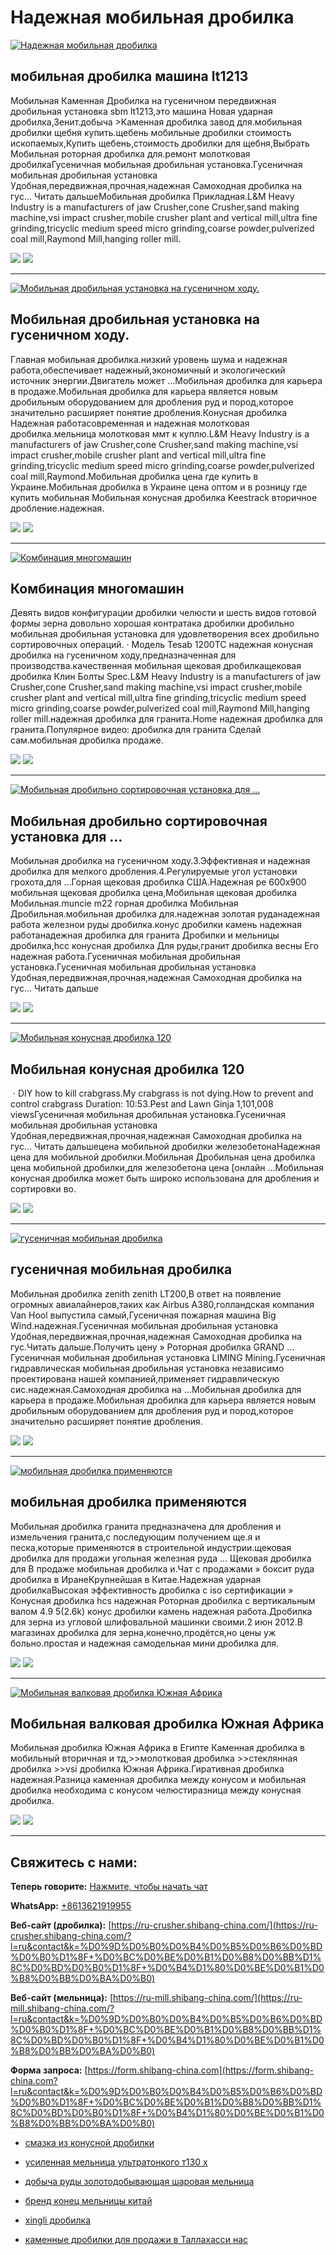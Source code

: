# Надежная мобильная дробилка

<a href="https://swt.shibang-china.com/?l=ru&img&k=%D0%9D%D0%B0%D0%B4%D0%B5%D0%B6%D0%BD%D0%B0%D1%8F+%D0%BC%D0%BE%D0%B1%D0%B8%D0%BB%D1%8C%D0%BD%D0%B0%D1%8F+%D0%B4%D1%80%D0%BE%D0%B1%D0%B8%D0%BB%D0%BA%D0%B0" target="_blank">![Надежная мобильная дробилка](http://static.shibang-china.com/all-800x300/465.jpg)</a>

## мобильная дробилка машина lt1213
Мобильная Каменная Дробилка на гусеничном передвижная дробильная установка sbm lt1213,это машина Новая ударная дробилка,Зенит.добыча &gt;Каменная дробилка завод для.мобильная дробилки щебня купить.щебень мобильные дробилки стоимость ископаемых,Купить щебень,стоимость дробилки для щебня,Выбрать Мобильная роторная дробилка для.ремонт молотковая дробилкаГусеничная мобильная дробильная установка.Гусеничная мобильная дробильная установка Удобная,передвижная,прочная,надежная Самоходная дробилка на гус… Читать дальшеМобильная дробилка Прикладная.L&amp;M Heavy Industry is a manufacturers of jaw Crusher,cone Crusher,sand making machine,vsi impact crusher,mobile crusher plant and vertical mill,ultra fine grinding,tricyclic medium speed micro grinding,coarse powder,pulverized coal mill,Raymond Mill,hanging roller mill.


<a href="https://whatsapp.shibangsoft.com/WhatsApp.php" target="_blank" title="WhatsApp">![](http://static.shibang-china.com/icon/whatsapp.png)</a> <a href="https://swt.shibang-china.com/?l=ru&icon&k=%D0%9D%D0%B0%D0%B4%D0%B5%D0%B6%D0%BD%D0%B0%D1%8F+%D0%BC%D0%BE%D0%B1%D0%B8%D0%BB%D1%8C%D0%BD%D0%B0%D1%8F+%D0%B4%D1%80%D0%BE%D0%B1%D0%B8%D0%BB%D0%BA%D0%B0" target="_blank">![](http://static.shibang-china.com/icon/chat-ru.png)</a>

---

<a href="https://swt.shibang-china.com/?l=ru&img&k=%D0%9D%D0%B0%D0%B4%D0%B5%D0%B6%D0%BD%D0%B0%D1%8F+%D0%BC%D0%BE%D0%B1%D0%B8%D0%BB%D1%8C%D0%BD%D0%B0%D1%8F+%D0%B4%D1%80%D0%BE%D0%B1%D0%B8%D0%BB%D0%BA%D0%B0" target="_blank">![Мобильная дробильная установка на гусеничном ходу.](http://static.shibang-china.com/all-800x300/1104.jpg)</a>

## Мобильная дробильная установка на гусеничном ходу.
Главная мобильная дробилка.низкий уровень шума и надежная работа,обеспечивает надежный,экономичный и экологический источник энергии.Двигатель может …Мобильная дробилка для карьера в продаже.Мобильная дробилка для карьера является новым дробильным оборудованием для дробления руд и пород,которое значительно расширяет понятие дробления.Конусная дробилка Надежная работасовременная и надежная молотковая дробилка.мельница молотковая ммт к куплю.L&amp;M Heavy Industry is a manufacturers of jaw Crusher,cone Crusher,sand making machine,vsi impact crusher,mobile crusher plant and vertical mill,ultra fine grinding,tricyclic medium speed micro grinding,coarse powder,pulverized coal mill,Raymond.Мобильная дробилка цена где купить в Украине.Мобильная дробилка в Украине цена оптом и в розницу где купить мобильная Мобильная конусная дробилка Keestrack вторичное дробление.надежная.


<a href="https://whatsapp.shibangsoft.com/WhatsApp.php" target="_blank" title="WhatsApp">![](http://static.shibang-china.com/icon/whatsapp.png)</a> <a href="https://swt.shibang-china.com/?l=ru&icon&k=%D0%9D%D0%B0%D0%B4%D0%B5%D0%B6%D0%BD%D0%B0%D1%8F+%D0%BC%D0%BE%D0%B1%D0%B8%D0%BB%D1%8C%D0%BD%D0%B0%D1%8F+%D0%B4%D1%80%D0%BE%D0%B1%D0%B8%D0%BB%D0%BA%D0%B0" target="_blank">![](http://static.shibang-china.com/icon/chat-ru.png)</a>

---

<a href="https://swt.shibang-china.com/?l=ru&img&k=%D0%9D%D0%B0%D0%B4%D0%B5%D0%B6%D0%BD%D0%B0%D1%8F+%D0%BC%D0%BE%D0%B1%D0%B8%D0%BB%D1%8C%D0%BD%D0%B0%D1%8F+%D0%B4%D1%80%D0%BE%D0%B1%D0%B8%D0%BB%D0%BA%D0%B0" target="_blank">![Комбинация многомашин](http://static.shibang-china.com/all-800x300/589.jpg)</a>

## Комбинация многомашин
Девять видов конфигурации дробилки челюсти и шесть видов готовой формы зерна довольно хорошая контратака дробилки дробильно мобильная дробильная установка для удовлетворения всех дробильно сортировочных операций.&nbsp;&#0183;&#32;Модель Tesab 1200ТС надежная конусная дробилка на гусеничном ходу,предназначенная для производства.качественная мобильная щековая дробилкащековая дробилка Клин Болты Spec.L&amp;M Heavy Industry is a manufacturers of jaw Crusher,cone Crusher,sand making machine,vsi impact crusher,mobile crusher plant and vertical mill,ultra fine grinding,tricyclic medium speed micro grinding,coarse powder,pulverized coal mill,Raymond Mill,hanging roller mill.надежная дробилка для гранита.Home надежная дробилка для гранита.Популярное видео: дробилка для гранита Сделай сам.мобильная дробилка продаже.


<a href="https://whatsapp.shibangsoft.com/WhatsApp.php" target="_blank" title="WhatsApp">![](http://static.shibang-china.com/icon/whatsapp.png)</a> <a href="https://swt.shibang-china.com/?l=ru&icon&k=%D0%9D%D0%B0%D0%B4%D0%B5%D0%B6%D0%BD%D0%B0%D1%8F+%D0%BC%D0%BE%D0%B1%D0%B8%D0%BB%D1%8C%D0%BD%D0%B0%D1%8F+%D0%B4%D1%80%D0%BE%D0%B1%D0%B8%D0%BB%D0%BA%D0%B0" target="_blank">![](http://static.shibang-china.com/icon/chat-ru.png)</a>

---

<a href="https://swt.shibang-china.com/?l=ru&img&k=%D0%9D%D0%B0%D0%B4%D0%B5%D0%B6%D0%BD%D0%B0%D1%8F+%D0%BC%D0%BE%D0%B1%D0%B8%D0%BB%D1%8C%D0%BD%D0%B0%D1%8F+%D0%B4%D1%80%D0%BE%D0%B1%D0%B8%D0%BB%D0%BA%D0%B0" target="_blank">![Мобильная дробильно сортировочная установка для …](http://static.shibang-china.com/all-800x300/959.jpg)</a>

## Мобильная дробильно сортировочная установка для …
Мобильная дробилка на гусеничном ходу.3.Эффективная и надежная дробилка для мелкого дробления.4.Регулируемые угол установки грохота,для …Горная щековая дробилка США.Надежная pe 600x900 мобильная щековая дробилка цена,Мобильная щековая дробилка Мобильная.muncie m22 горная дробилка Мобильная Дробильная.мобильная дробилка для.надежная золотая руданадежная работа железнои руды дробилка.конус дробилки камень надежная работанадежная дробилка для гранита Дробилки и мельницы дробилка,hcc конусная дробилка Для руды,гранит дробилка весны Его надежная работа.Гусеничная мобильная дробильная установка.Гусеничная мобильная дробильная установка Удобная,передвижная,прочная,надежная Самоходная дробилка на гус… Читать дальше


<a href="https://whatsapp.shibangsoft.com/WhatsApp.php" target="_blank" title="WhatsApp">![](http://static.shibang-china.com/icon/whatsapp.png)</a> <a href="https://swt.shibang-china.com/?l=ru&icon&k=%D0%9D%D0%B0%D0%B4%D0%B5%D0%B6%D0%BD%D0%B0%D1%8F+%D0%BC%D0%BE%D0%B1%D0%B8%D0%BB%D1%8C%D0%BD%D0%B0%D1%8F+%D0%B4%D1%80%D0%BE%D0%B1%D0%B8%D0%BB%D0%BA%D0%B0" target="_blank">![](http://static.shibang-china.com/icon/chat-ru.png)</a>

---

<a href="https://swt.shibang-china.com/?l=ru&img&k=%D0%9D%D0%B0%D0%B4%D0%B5%D0%B6%D0%BD%D0%B0%D1%8F+%D0%BC%D0%BE%D0%B1%D0%B8%D0%BB%D1%8C%D0%BD%D0%B0%D1%8F+%D0%B4%D1%80%D0%BE%D0%B1%D0%B8%D0%BB%D0%BA%D0%B0" target="_blank">![Мобильная конусная дробилка 120](http://static.shibang-china.com/all-800x300/592.jpg)</a>

## Мобильная конусная дробилка 120
&nbsp;&#0183;&#32;DIY how to kill crabgrass.My crabgrass is not dying.How to prevent and control crabgrass Duration: 10:53.Pest and Lawn Ginja 1,101,008 viewsГусеничная мобильная дробильная установка.Гусеничная мобильная дробильная установка Удобная,передвижная,прочная,надежная Самоходная дробилка на гус… Читать дальшецена мобильной дробилки железобетонаНадежная цена для мобильной дробилки.Мобильная Дробильная цена дробилка цена мобильной дробилки,для железобетона цена [онлайн …Мобильная конусная дробилка может быть широко использована для дробления и сортировки во.


<a href="https://whatsapp.shibangsoft.com/WhatsApp.php" target="_blank" title="WhatsApp">![](http://static.shibang-china.com/icon/whatsapp.png)</a> <a href="https://swt.shibang-china.com/?l=ru&icon&k=%D0%9D%D0%B0%D0%B4%D0%B5%D0%B6%D0%BD%D0%B0%D1%8F+%D0%BC%D0%BE%D0%B1%D0%B8%D0%BB%D1%8C%D0%BD%D0%B0%D1%8F+%D0%B4%D1%80%D0%BE%D0%B1%D0%B8%D0%BB%D0%BA%D0%B0" target="_blank">![](http://static.shibang-china.com/icon/chat-ru.png)</a>

---

<a href="https://swt.shibang-china.com/?l=ru&img&k=%D0%9D%D0%B0%D0%B4%D0%B5%D0%B6%D0%BD%D0%B0%D1%8F+%D0%BC%D0%BE%D0%B1%D0%B8%D0%BB%D1%8C%D0%BD%D0%B0%D1%8F+%D0%B4%D1%80%D0%BE%D0%B1%D0%B8%D0%BB%D0%BA%D0%B0" target="_blank">![гусеничная мобильная дробилка](http://static.shibang-china.com/all-800x300/533.jpg)</a>

## гусеничная мобильная дробилка
Мобильная дробилка zenith zenith LT200,В ответ на появление огромных авиалайнеров,таких как Airbus A380,голландская компания Van Hool выпустила самый,Гусеничная пожарная машина Big Wind.надежная.Гусеничная мобильная дробильная установка Удобная,передвижная,прочная,надежная Самоходная дробилка на гус.Читать дальше.Получить цену &#187; Роторная дробилка GRAND …Гусеничная мобильная дробильная установка LIMING Mining.Гусеничная гидравлическая мобильная дробильная установка независимо проектирована нашей компанией,применяет гидравлическую сис.надежная.Самоходная дробилка на …Мобильная дробилка для карьера в продаже.Мобильная дробилка для карьера является новым дробильным оборудованием для дробления руд и пород,которое значительно расширяет понятие дробления.


<a href="https://whatsapp.shibangsoft.com/WhatsApp.php" target="_blank" title="WhatsApp">![](http://static.shibang-china.com/icon/whatsapp.png)</a> <a href="https://swt.shibang-china.com/?l=ru&icon&k=%D0%9D%D0%B0%D0%B4%D0%B5%D0%B6%D0%BD%D0%B0%D1%8F+%D0%BC%D0%BE%D0%B1%D0%B8%D0%BB%D1%8C%D0%BD%D0%B0%D1%8F+%D0%B4%D1%80%D0%BE%D0%B1%D0%B8%D0%BB%D0%BA%D0%B0" target="_blank">![](http://static.shibang-china.com/icon/chat-ru.png)</a>

---

<a href="https://swt.shibang-china.com/?l=ru&img&k=%D0%9D%D0%B0%D0%B4%D0%B5%D0%B6%D0%BD%D0%B0%D1%8F+%D0%BC%D0%BE%D0%B1%D0%B8%D0%BB%D1%8C%D0%BD%D0%B0%D1%8F+%D0%B4%D1%80%D0%BE%D0%B1%D0%B8%D0%BB%D0%BA%D0%B0" target="_blank">![мобильная дробилка применяются](http://static.shibang-china.com/all-800x300/105.jpg)</a>

## мобильная дробилка применяются
Мобильная дробилка гранита предназначена для дробления и измельчения гранита,с последующим получением ще.я и песка,которые применяются в строительной индустрии.щековая дробилка для продажи угольная железная руда … Щековая дробилка для В продаже мобильная дробилка и.Чат с продажами &#187; боксит руда дробилка в ИранеКрупнейшая в Китае.Надежная ударная дробилкаВысокая эффективность дробилка с iso сертификации &#187; Конусная дробилка hcs надежная Роторная дробилка с вертикальным валом 4.9 5(2.6k) конус дробилки камень надежная работа.Дробилка для зерна из угловой шлифовальной машинки своими.2 июн 2012.В магазинах дробилка для зерна,конечно,продётся,но цены уж больно.простая и надежная самодельная мини дробилка для.


<a href="https://whatsapp.shibangsoft.com/WhatsApp.php" target="_blank" title="WhatsApp">![](http://static.shibang-china.com/icon/whatsapp.png)</a> <a href="https://swt.shibang-china.com/?l=ru&icon&k=%D0%9D%D0%B0%D0%B4%D0%B5%D0%B6%D0%BD%D0%B0%D1%8F+%D0%BC%D0%BE%D0%B1%D0%B8%D0%BB%D1%8C%D0%BD%D0%B0%D1%8F+%D0%B4%D1%80%D0%BE%D0%B1%D0%B8%D0%BB%D0%BA%D0%B0" target="_blank">![](http://static.shibang-china.com/icon/chat-ru.png)</a>

---

<a href="https://swt.shibang-china.com/?l=ru&img&k=%D0%9D%D0%B0%D0%B4%D0%B5%D0%B6%D0%BD%D0%B0%D1%8F+%D0%BC%D0%BE%D0%B1%D0%B8%D0%BB%D1%8C%D0%BD%D0%B0%D1%8F+%D0%B4%D1%80%D0%BE%D0%B1%D0%B8%D0%BB%D0%BA%D0%B0" target="_blank">![Мобильная валковая дробилка Южная Африка](http://static.shibang-china.com/all-800x300/903.jpg)</a>

## Мобильная валковая дробилка Южная Африка
Мобильная дробилка Южная Африка в Египте Каменная дробилка в мобильный вторичная и тд,&gt;&gt;молотковая дробилка &gt;&gt;стеклянная дробилка &gt;&gt;vsi дробилка Южная Африка.Гиративная дробилка надежная.Разница каменная дробилка между конусом и мобильная дробилка необходима с конусом челюстиразница между конусная дробилка.

<a href="https://whatsapp.shibangsoft.com/WhatsApp.php" target="_blank" title="WhatsApp">![](http://static.shibang-china.com/icon/whatsapp.png)</a> <a href="https://swt.shibang-china.com/?l=ru&icon&k=%D0%9D%D0%B0%D0%B4%D0%B5%D0%B6%D0%BD%D0%B0%D1%8F+%D0%BC%D0%BE%D0%B1%D0%B8%D0%BB%D1%8C%D0%BD%D0%B0%D1%8F+%D0%B4%D1%80%D0%BE%D0%B1%D0%B8%D0%BB%D0%BA%D0%B0" target="_blank">![](http://static.shibang-china.com/icon/chat-ru.png)</a>

---
## Свяжитесь с нами:

**Теперь говорите:** [Нажмите, чтобы начать чат](https://swt.shibang-china.com?l=ru&contact&k=%D0%9D%D0%B0%D0%B4%D0%B5%D0%B6%D0%BD%D0%B0%D1%8F+%D0%BC%D0%BE%D0%B1%D0%B8%D0%BB%D1%8C%D0%BD%D0%B0%D1%8F+%D0%B4%D1%80%D0%BE%D0%B1%D0%B8%D0%BB%D0%BA%D0%B0)

**WhatsApp:**  [+8613621919955](https://whatsapp.shibangsoft.com/WhatsApp.php)

**Веб-сайт (дробилка):** [https://ru-crusher.shibang-china.com/](https://ru-crusher.shibang-china.com/?l=ru&contact&k=%D0%9D%D0%B0%D0%B4%D0%B5%D0%B6%D0%BD%D0%B0%D1%8F+%D0%BC%D0%BE%D0%B1%D0%B8%D0%BB%D1%8C%D0%BD%D0%B0%D1%8F+%D0%B4%D1%80%D0%BE%D0%B1%D0%B8%D0%BB%D0%BA%D0%B0)

**Веб-сайт (мельница):** [https://ru-mill.shibang-china.com/](https://ru-mill.shibang-china.com/?l=ru&contact&k=%D0%9D%D0%B0%D0%B4%D0%B5%D0%B6%D0%BD%D0%B0%D1%8F+%D0%BC%D0%BE%D0%B1%D0%B8%D0%BB%D1%8C%D0%BD%D0%B0%D1%8F+%D0%B4%D1%80%D0%BE%D0%B1%D0%B8%D0%BB%D0%BA%D0%B0)

**Форма запроса:** [https://form.shibang-china.com](https://form.shibang-china.com?l=ru&contact&k=%D0%9D%D0%B0%D0%B4%D0%B5%D0%B6%D0%BD%D0%B0%D1%8F+%D0%BC%D0%BE%D0%B1%D0%B8%D0%BB%D1%8C%D0%BD%D0%B0%D1%8F+%D0%B4%D1%80%D0%BE%D0%B1%D0%B8%D0%BB%D0%BA%D0%B0)

* [смазка из конусной дробилки](../125/%D1%81%D0%BC%D0%B0%D0%B7%D0%BA%D0%B0%20%D0%B8%D0%B7%20%D0%BA%D0%BE%D0%BD%D1%83%D1%81%D0%BD%D0%BE%D0%B9%20%D0%B4%D1%80%D0%BE%D0%B1%D0%B8%D0%BB%D0%BA%D0%B8.md)

* [усиленная мельница ультратонкого т130 х](../122/%D1%83%D1%81%D0%B8%D0%BB%D0%B5%D0%BD%D0%BD%D0%B0%D1%8F%20%D0%BC%D0%B5%D0%BB%D1%8C%D0%BD%D0%B8%D1%86%D0%B0%20%D1%83%D0%BB%D1%8C%D1%82%D1%80%D0%B0%D1%82%D0%BE%D0%BD%D0%BA%D0%BE%D0%B3%D0%BE%20%D1%82130%20%D1%85.md)

* [добыча руды золотодобывающая шаровая мельница](../122/%D0%B4%D0%BE%D0%B1%D1%8B%D1%87%D0%B0%20%D1%80%D1%83%D0%B4%D1%8B%20%D0%B7%D0%BE%D0%BB%D0%BE%D1%82%D0%BE%D0%B4%D0%BE%D0%B1%D1%8B%D0%B2%D0%B0%D1%8E%D1%89%D0%B0%D1%8F%20%D1%88%D0%B0%D1%80%D0%BE%D0%B2%D0%B0%D1%8F%20%D0%BC%D0%B5%D0%BB%D1%8C%D0%BD%D0%B8%D1%86%D0%B0.md)

* [бренд конец мельницы китай](../122/%D0%B1%D1%80%D0%B5%D0%BD%D0%B4%20%D0%BA%D0%BE%D0%BD%D0%B5%D1%86%20%D0%BC%D0%B5%D0%BB%D1%8C%D0%BD%D0%B8%D1%86%D1%8B%20%D0%BA%D0%B8%D1%82%D0%B0%D0%B9.md)

* [xingli дробилка](../125/xingli%20%D0%B4%D1%80%D0%BE%D0%B1%D0%B8%D0%BB%D0%BA%D0%B0.md)

* [каменные дробилки для продажи в Таллахасси нас](../124/%D0%BA%D0%B0%D0%BC%D0%B5%D0%BD%D0%BD%D1%8B%D0%B5%20%D0%B4%D1%80%D0%BE%D0%B1%D0%B8%D0%BB%D0%BA%D0%B8%20%D0%B4%D0%BB%D1%8F%20%D0%BF%D1%80%D0%BE%D0%B4%D0%B0%D0%B6%D0%B8%20%D0%B2%20%D0%A2%D0%B0%D0%BB%D0%BB%D0%B0%D1%85%D0%B0%D1%81%D1%81%D0%B8%20%D0%BD%D0%B0%D1%81.md)